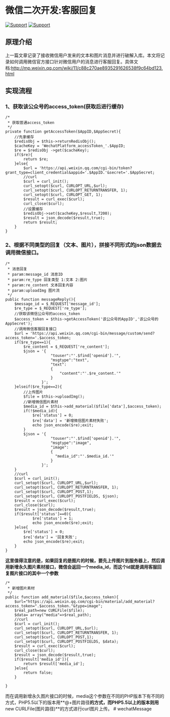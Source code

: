 # 微信二次开发:客服回复
[![Support](https://img.shields.io/badge/support-PHP-blue.svg?style=flat)](http://www.php.net/)
[![Support](https://img.shields.io/badge/support-ThinkPHP-red.svg?style=flat)](http://www.thinkphp.cn/)

## 原理介绍
上一篇文章记录了接收微信用户发来的文本和图片消息并进行破解入库。本文将记录如何调用微信官方接口针对微信用户的消息进行客服回复。具体文档:<a href="http://mp.weixin.qq.com/wiki/11/c88c270ae8935291626538f9c64bd123.html">http://mp.weixin.qq.com/wiki/11/c88c270ae8935291626538f9c64bd123.html</a>

## 实现流程
### 1、获取该公众号的access_token(获取后进行缓存)
	/*
     * 获取普通access_token
     */
    private function getAccessToken($AppID,$AppSecret){
        //先拿缓存
        $redisObj = $this->returnRedisObj();
        $cacheKey = 'WechatPlatform_accessToken_'.$AppID;
        $re = $redisObj ->get($cacheKey);
        if($re){
            return $re;
        }else{
            $url = 'https://api.weixin.qq.com/cgi-bin/token?grant_type=client_credential&appid='.$AppID.'&secret='.$AppSecret;
            //curl
            $curl = curl_init();
            curl_setopt($curl, CURLOPT_URL,$url);
            curl_setopt($curl, CURLOPT_RETURNTRANSFER, 1);
            curl_setopt($curl, CURLOPT_GET, 1);
            $result = curl_exec($curl);
            curl_close($curl);
            //设置缓存
            $redisObj->set($cacheKey,$result,7200);
            $result = json_decode($result,true);
            return $result;
        }
    }
### 2、根据不同类型的回复（文本、图片），拼接不同形式的json数据去调用微信接口。
  
    /*
     * 消息回复
     * param:message_id 消息ID
     * param:re_type 回复类型 1:文本 2:图片
     * param:re_content 文本回复内容
     * param:uploadImg 图片流
     */
    public function messageReply(){
        $message_id = $_REQUEST['message_id'];
        $re_type = $_REQUEST['re_type'];
        //获取该微信公众号的access_token
        $access_token = $this->getAccessToken('该公众号的AppID','该公众号的AppSecret');
        //调用微信客服回复接口
        $url = 'https://api.weixin.qq.com/cgi-bin/message/custom/send?access_token='.$access_token;
        if($re_type==1){
            $re_content = $_REQUEST['re_content'];
            $json = '{
                        "touser":"'.$find['openid'].'",
                        "msgtype":"text",
                        "text":
                        {
                            "content":"'.$re_content.'"
                        }
                    }';
        }elseif($re_type==2){
            //上传图片
            $file = $this->uploadImg();
            //新增微信图片素材
            $media_id = $this->add_material($file['data'],$access_token);
            if(!$media_id){
                $re['status'] = 0;
                $re['data'] = '新增微信图片素材失败';
                echo json_encode($re);exit;
            }
            $json = '{
                        "touser":"'.$find['openid'].'",
                        "msgtype":"image",
                        "image":
                        {
                          "media_id":"'.$media_id.'"
                        }
                    }';
        }
        //curl
        $curl = curl_init();
        curl_setopt($curl, CURLOPT_URL,$url);
        curl_setopt($curl, CURLOPT_RETURNTRANSFER, 1);
        curl_setopt($curl, CURLOPT_POST,1);
        curl_setopt($curl, CURLOPT_POSTFIELDS, $json);
        $result = curl_exec($curl);
        curl_close($curl);
        $result = json_decode($result,true);
        if($result['status']==0){
                $re['status'] = 1;
                echo json_encode($re);exit;
        }else{
            $re['status'] = 0;
            $re['data'] = '回复失败';
            echo json_encode($re);exit;
        }
    }
**这里值得注意的是，如果回复的是图片的时候，要先上传图片到服务器上，然后调用新增永久图片素材接口，微信会返回一个media_id，而这个id就是调用客服回复图片接口的其中一个参数**

    /*
     * 新增图片素材
     */
    public function add_material($file,$access_token){
        $url="https://api.weixin.qq.com/cgi-bin/material/add_material?access_token=".$access_token."&type=image";
        $real_path=new CURLFile($file);
        $data= array("media"=>$real_path);
        //curl
        $curl = curl_init();
        curl_setopt($curl, CURLOPT_URL,$url);
        curl_setopt($curl, CURLOPT_RETURNTRANSFER, 1);
        curl_setopt($curl, CURLOPT_POST,1);
        curl_setopt($curl, CURLOPT_POSTFIELDS, $data);
        $result = curl_exec($curl);
        curl_close($curl);
        $result = json_decode($result,true);
        if($result['media_id']){
            return $result['media_id'];
        }else{
            return false;
        }

    }
而在调用新增永久图片接口的时候，media这个参数在不同的PHP版本下有不同的方式，PHP5.5以下的版本用**@+图片路径**的方式，而PHP5.5以上的版本则用**new CURLFile(图片路径)**的方式进行curl图片上传。
#   w e c h a t M e s s a g e  
 